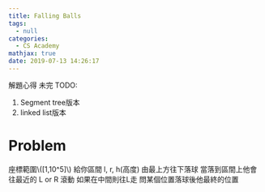 ```yaml
---
title: Falling Balls
tags:
  - null
categories:
  - CS Academy
mathjax: true
date: 2019-07-13 14:26:17
---
```


解題心得 未完
TODO:
1. Segment tree版本
2. linked list版本

# Problem
座標範圍\\([1,10^5]\\)
給你區間 l, r, h(高度)
由最上方往下落球 當落到區間上他會往最近的 L or R 滾動 如果在中間則往L走
問某個位置落球後他最終的位置
<!--more-->